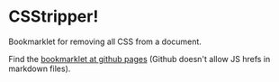 # CSStripper!

Bookmarklet for removing all CSS from a document.

Find the [bookmarklet at github pages](https://wa-rren-dev.github.io/csstripper/index.html) (Github doesn't allow JS hrefs in markdown files).
